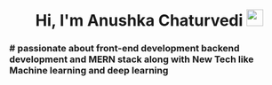 <h1 align="center">Hi, I'm Anushka Chaturvedi <img src="https://github.com/TheDudeThatCode/TheDudeThatCode/blob/master/Assets/Hi.gif" width="30px" height = "30px">
<h3 align="left"> # passionate about front-end development backend development and MERN stack along with New Tech like Machine learning and deep learning
</h3>

</h1>
<div style="display: flex; flex-direction: row;">
    <div  style=" display: flex;
  flex-direction: row-reverse;">
        <img  src="https://github.com/Anmol-Baranwal/Cool-GIFs-For-GitH
xhc-marn-jpd

